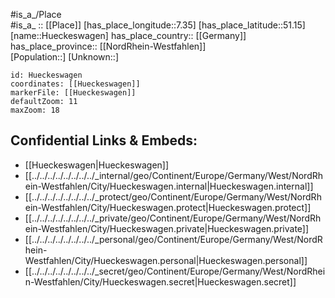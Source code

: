 ﻿---
location: [51.15,7.35] 
mapzoom: [7,12] 
mapmarker: city 
type: City
tags:
- geo/City


SpocWebEntityId: 31062
isDeleted: false
confidential: public

---
#is_a_/Place  
#is_a_ :: [[Place]] 
[has_place_longitude::7.35] 
[has_place_latitude::51.15] 
[name::Hueckeswagen] 
has_place_country:: [[Germany]]  
has_place_province:: [[NordRhein-Westfahlen]]  
[Population::] 
[Unknown::] 


```leaflet
id: Hueckeswagen
coordinates: [[Hueckeswagen]] 
markerFile: [[Hueckeswagen]] 
defaultZoom: 11 
maxZoom: 18
```


## Confidential Links & Embeds: 
- [[Hueckeswagen|Hueckeswagen]]  
- [[../../../../../../../../_internal/geo/Continent/Europe/Germany/West/NordRhein-Westfahlen/City/Hueckeswagen.internal|Hueckeswagen.internal]] 
- [[../../../../../../../../_protect/geo/Continent/Europe/Germany/West/NordRhein-Westfahlen/City/Hueckeswagen.protect|Hueckeswagen.protect]] 
- [[../../../../../../../../_private/geo/Continent/Europe/Germany/West/NordRhein-Westfahlen/City/Hueckeswagen.private|Hueckeswagen.private]] 
- [[../../../../../../../../_personal/geo/Continent/Europe/Germany/West/NordRhein-Westfahlen/City/Hueckeswagen.personal|Hueckeswagen.personal]] 
- [[../../../../../../../../_secret/geo/Continent/Europe/Germany/West/NordRhein-Westfahlen/City/Hueckeswagen.secret|Hueckeswagen.secret]] 
